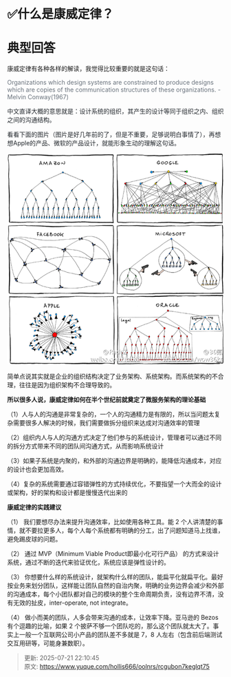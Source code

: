 # ✅什么是康威定律？

# 典型回答


康威定律有各种各样的解读，我觉得比较重要的就是这句话：



<font style="color:rgb(106, 115, 125);">Organizations which design systems are constrained to produce designs which are copies of the communication structures of these organizations. - Melvin Conway(1967)</font>

<font style="color:rgb(106, 115, 125);"></font>

<font style="color:rgb(36, 41, 46);">中文直译大概的意思就是：设计系统的组织，其产生的设计等同于组织之内、组织之间的沟通结构。</font>

<font style="color:rgb(36, 41, 46);"></font>

<font style="color:rgb(36, 41, 46);">看看下面的图片（图片是好几年前的了，但是不重要，足够说明白事情了），再想想Apple的产品、微软的产品设计，就能形象生动的理解这句话。</font>

<font style="color:rgb(36, 41, 46);"></font>

![1672143205137-c460f0d2-7af1-4c6b-9272-ce900e29ce24.png](./img/_QBsUsVN9VABlRxw/1672143205137-c460f0d2-7af1-4c6b-9272-ce900e29ce24-544031.png)



简单点说其实就是企业的组织结构决定了业务架构、系统架构。而系统架构的不合理，往往是因为组织架构不合理导致的。



**所以很多人说，康威定律如何在半个世纪前就奠定了微服务架构的理论基础**

（1）人与人的沟通是非常复杂的，一个人的沟通精力是有限的，所以当问题太复杂需要很多人解决的时候，我们需要做拆分组织来达成对沟通效率的管理

（2）组织内人与人的沟通方式决定了他们参与的系统设计，管理者可以通过不同的拆分方式带来不同的团队间沟通方式，从而影响系统设计

（3）如果子系统是内聚的，和外部的沟通边界是明确的，能降低沟通成本，对应的设计也会更加高效。

（4）复杂的系统需要通过容错弹性的方式持续优化，不要指望一个大而全的设计或架构，好的架构和设计都是慢慢迭代出来的



**康威定律的实践建议**

（1） 我们要想尽办法来提升沟通效率，比如使用各种工具。能 2 个人讲清楚的事情，就不要拉更多人，每个人每个系统都有明确的分工，出了问题知道马上找谁，避免踢皮球的问题。

（2） 通过 MVP（Minimum Viable Product即最小化可行产品） 的方式来设计系统，通过不断的迭代来验证优化，系统应该是弹性设计的。

（3） 你想要什么样的系统设计，就架构什么样的团队，能扁平化就扁平化。最好按业务来划分团队，这样能让团队自然的自治内聚，明确的业务边界会减少和外部的沟通成本，每个小团队都对自己的模块的整个生命周期负责，没有边界不清，没有无效的扯皮，inter-operate, not integrate。

（4） 做小而美的团队，人多会带来沟通的成本，让效率下降。亚马逊的 Bezos 有个逗趣的比喻，如果 2 个披萨不够一个团队吃的，那么这个团队就太大了。事实上一般一个互联网公司小产品的团队差不多就是 7，8 人左右（包含前后端测试交互用研等，可能身兼数职）。





> 更新: 2025-07-21 22:10:45  
> 原文: <https://www.yuque.com/hollis666/oolnrs/rcgubon7keglqt75>